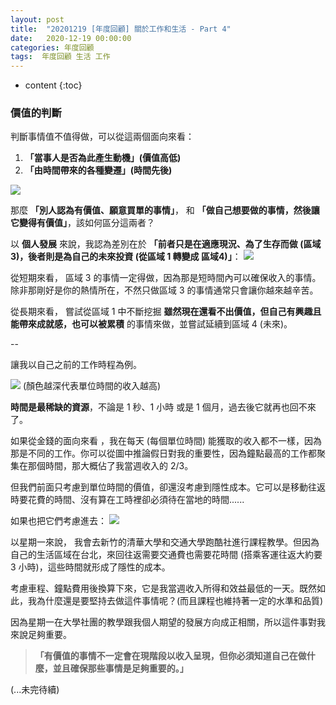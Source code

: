 ```yaml
---
layout: post
title:  "20201219 [年度回顧] 關於工作和生活 - Part 4"
date:   2020-12-19 00:00:00
categories: 年度回顧
tags:  年度回顧 生活 工作
---
```



* content
{:toc}


### 價值的判斷
判斷事情值不值得做，可以從這兩個面向來看：
1. **「當事人是否為此產生動機」(價值高低)**
2. **「由時間帶來的各種變遷」(時間先後)**

![](https://i.imgur.com/xjXa673.jpg)

那麼 **「別人認為有價值、願意買單的事情」**，
和 **「做自己想要做的事情，然後讓它變得有價值」**，該如何區分這兩者？

以 **個人發展** 來說，我認為差別在於
**「前者只是在適應現況、為了生存而做 (區域3)，後者則是為自己的未來投資 (從區域 1 轉變成 區域4)」**：
![](https://i.imgur.com/r54WaBK.jpg)

從短期來看，
區域 3 的事情一定得做，因為那是短時間內可以確保收入的事情。除非那剛好是你的熱情所在，不然只做區域 3 的事情通常只會讓你越來越辛苦。

從長期來看，
嘗試從區域 1 中不斷挖掘 **雖然現在還看不出價值，但自己有興趣且能帶來成就感，也可以被累積** 的事情來做，並嘗試延續到區域 4 (未來)。

--

讓我以自己之前的工作時程為例。

![](https://i.imgur.com/HeRIs80.jpg)
(顏色越深代表單位時間的收入越高)

**時間是最稀缺的資源**，不論是 1 秒、1 小時 或是 1 個月，過去後它就再也回不來了。

如果從金錢的面向來看 ，我在每天 (每個單位時間) 能獲取的收入都不一樣，因為那是不同的工作。你可以從圖中推論假日對我的重要性，因為鐘點最高的工作都聚集在那個時間，那大概佔了我當週收入的 2/3。

但我們前面只考慮到單位時間的價值，卻還沒考慮到隱性成本。它可以是移動往返時要花費的時間、沒有算在工時裡卻必須待在當地的時間......

如果也把它們考慮進去：
![](https://i.imgur.com/vEi7MLq.jpg)

以星期一來說，
我會去新竹的清華大學和交通大學跑酷社進行課程教學。但因為自己的生活區域在台北，來回往返需要交通費也需要花時間 (搭乘客運往返大約要 3 小時)，這些時間就形成了隱性的成本。

考慮車程、鐘點費用後換算下來，它是我當週收入所得和效益最低的一天。既然如此，我為什麼還是要堅持去做這件事情呢？(而且課程也維持著一定的水準和品質)

因為星期一在大學社團的教學跟我個人期望的發展方向成正相關，所以這件事對我來說足夠重要。

> **「有價值的事情不一定會在現階段以收入呈現，但你必須知道自己在做什麼，並且確保那些事情是足夠重要的。」**

(...未完待續)
